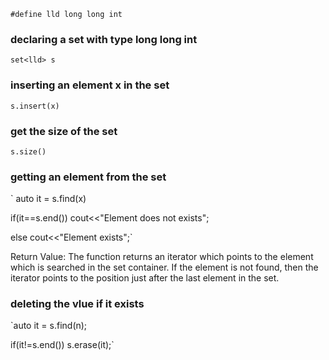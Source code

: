 `#define lld long long int`

###  declaring a set with type long long int

`set<lld> s`

### inserting an element x in the set 

`s.insert(x)`

### get the size of the set

`s.size()`

### getting an element from the set

` auto it = s.find(x)

if(it==s.end()) cout<<"Element does not exists";

else cout<<"Element exists";`

Return Value: The function returns an iterator which points to the element which is searched in the set container. If the element is not found, then the iterator points to the position just after the last element in the set.


### deleting  the vlue if it exists

`auto it = s.find(n);

 if(it!=s.end()) s.erase(it);`

